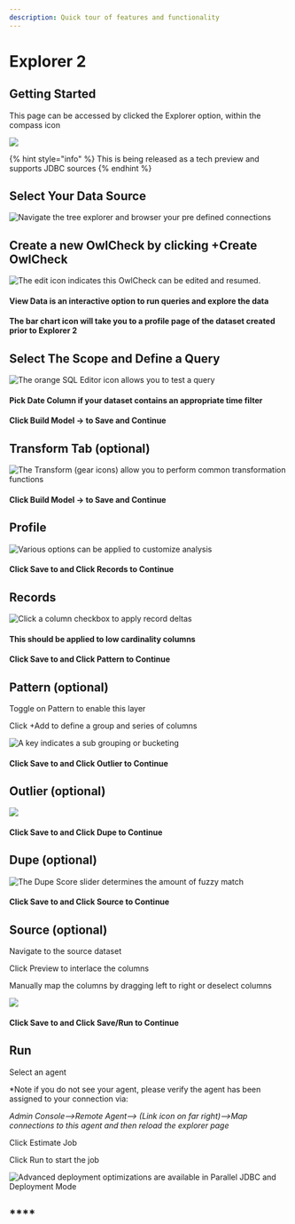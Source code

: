 ```yaml
---
description: Quick tour of features and functionality
---
```


# Explorer 2

## Getting Started

This page can be accessed by clicked the Explorer option, within the compass icon 

![](<../.gitbook/assets/Screen Shot 2020-05-07 at 6.59.08 PM.png>)

{% hint style="info" %}
This is being released as a tech preview and supports JDBC sources
{% endhint %}

## Select Your Data Source

![Navigate the tree explorer and browser your pre defined connections](<../.gitbook/assets/Screen Shot 2020-05-07 at 7.02.13 PM.png>)

## Create a new OwlCheck by clicking +Create OwlCheck

![The edit icon indicates this OwlCheck can be edited and resumed.](<../.gitbook/assets/Screen Shot 2020-05-07 at 7.04.56 PM.png>)

#### **View Data is an interactive option to run queries and explore the data**

#### The bar chart icon will take you to a profile page of the dataset created prior to Explorer 2 

## Select The Scope and Define a Query

![The orange SQL Editor icon allows you to test a query](<../.gitbook/assets/Screen Shot 2020-05-07 at 7.07.24 PM.png>)

#### Pick Date Column if your dataset contains an appropriate time filter 

#### Click Build Model -> to Save and Continue 

## Transform Tab (optional)

![The Transform (gear icons) allow you to perform common transformation functions ](<../.gitbook/assets/Screen Shot 2020-05-07 at 7.12.13 PM.png>)

#### Click Build Model -> to Save and Continue 

## Profile

![Various options can be applied to customize analysis](<../.gitbook/assets/Screen Shot 2020-05-07 at 7.13.49 PM.png>)

#### Click Save to and Click Records to Continue 

## Records

![Click a column checkbox to apply record deltas](<../.gitbook/assets/Screen Shot 2020-05-07 at 7.15.19 PM.png>)

#### This should be applied to low cardinality columns 

#### Click Save to and Click Pattern to Continue 

## Pattern (optional)

Toggle on Pattern to enable this layer

Click +Add to define a group and series of columns 

![A key indicates a sub grouping or bucketing](<../.gitbook/assets/Screen Shot 2020-05-07 at 7.17.54 PM.png>)

#### Click Save to and Click Outlier to Continue 

## Outlier (optional)

![](<../.gitbook/assets/Screen Shot 2020-05-07 at 7.19.25 PM.png>)

#### Click Save to and Click Dupe to Continue 

## Dupe (optional)

![The Dupe Score slider determines the amount of fuzzy match](<../.gitbook/assets/Screen Shot 2020-05-07 at 7.21.11 PM.png>)

#### Click Save to and Click Source to Continue 

## Source (optional)

Navigate to the source dataset

Click Preview to interlace the columns

Manually map the columns by dragging left to right or deselect columns 

![](<../.gitbook/assets/Screen Shot 2020-05-07 at 7.22.31 PM.png>)

#### Click Save to and Click Save/Run to Continue 

## Run

Select an agent

\*Note if you do not see your agent, please verify the agent has been assigned to your connection via:

_Admin Console-->Remote Agent--> (Link icon on far right)-->Map connections to this agent and then reload the explorer page_

Click Estimate Job

Click Run to start the job

![Advanced deployment optimizations are available in Parallel JDBC and Deployment Mode](<../.gitbook/assets/Screen Shot 2020-05-07 at 7.24.45 PM.png>)

## ****
